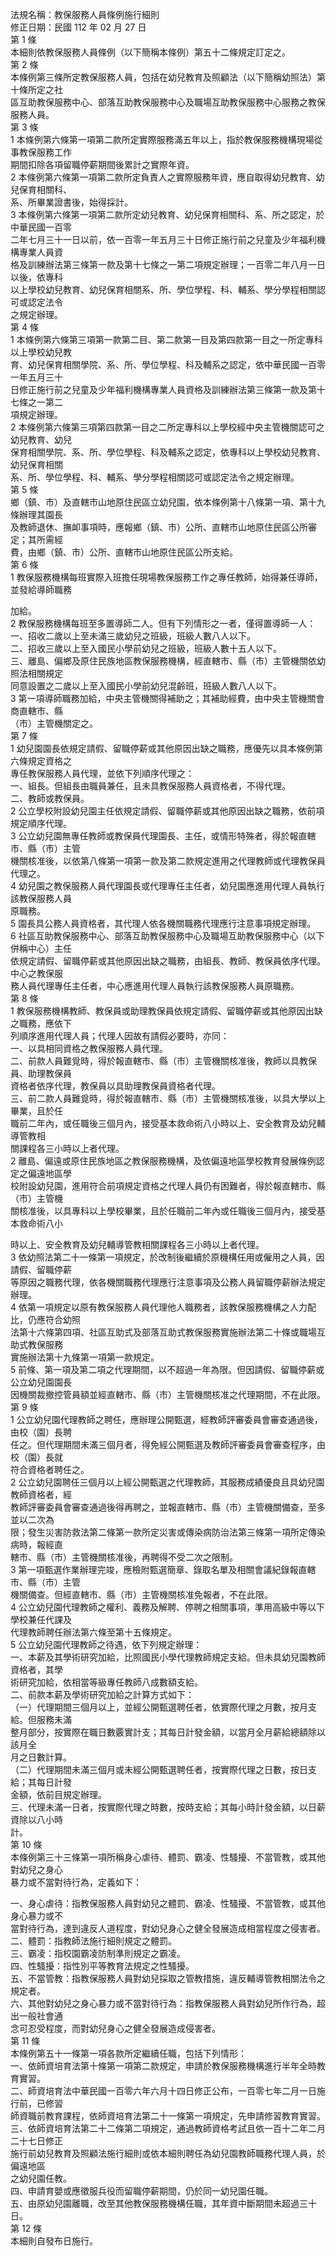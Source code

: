 法規名稱：教保服務人員條例施行細則  
修正日期：民國 112 年 02 月 27 日  
第 1 條  
本細則依教保服務人員條例（以下簡稱本條例）第五十二條規定訂定之。  
第 2 條  
本條例第三條所定教保服務人員，包括在幼兒教育及照顧法（以下簡稱幼照法）第十條所定之社  
區互助教保服務中心、部落互助教保服務中心及職場互助教保服務中心服務之教保服務人員。  
第 3 條  
1 本條例第六條第一項第二款所定實際服務滿五年以上，指於教保服務機構現場從事教保服務工作  
期間扣除各項留職停薪期間後累計之實際年資。  
2 本條例第六條第一項第二款所定負責人之實際服務年資，應自取得幼兒教育、幼兒保育相關科、  
系、所畢業證書後，始得採計。  
3 本條例第六條第一項第二款所定幼兒教育、幼兒保育相關科、系、所之認定，於中華民國一百零  
二年七月三十一日以前，依一百零一年五月三十日修正施行前之兒童及少年福利機構專業人員資  
格及訓練辦法第三條第一款及第十七條之一第二項規定辦理；一百零二年八月一日以後，依專科  
以上學校幼兒教育、幼兒保育相關系、所、學位學程、科、輔系、學分學程相關認可或認定法令  
之規定辦理。  
第 4 條  
1 本條例第六條第三項第一款第二目、第二款第一目及第四款第一目之一所定專科以上學校幼兒教  
育、幼兒保育相關學院、系、所、學位學程、科及輔系之認定，依中華民國一百零一年五月三十  
日修正施行前之兒童及少年福利機構專業人員資格及訓練辦法第三條第一款及第十七條之一第二  
項規定辦理。  
2 本條例第六條第三項第四款第一目之二所定專科以上學校經中央主管機關認可之幼兒教育、幼兒  
保育相關學院、系、所、學位學程、科及輔系之認定，依專科以上學校幼兒教育、幼兒保育相關  
系、所、學位學程、科、輔系、學分學程相關認可或認定法令之規定辦理。  
第 5 條  
鄉（鎮、市）及直轄市山地原住民區立幼兒園，依本條例第十八條第一項、第十九條辦理其園長  
及教師退休、撫卹事項時，應報鄉（鎮、市）公所、直轄市山地原住民區公所審定；其所需經  
費，由鄉（鎮、市）公所、直轄市山地原住民區公所支給。  
第 6 條  
1 教保服務機構每班實際入班擔任現場教保服務工作之專任教師，始得兼任導師，並發給導師職務  


加給。  
2 教保服務機構每班至多置導師二人。但有下列情形之一者，僅得置導師一人：  
一、招收二歲以上至未滿三歲幼兒之班級，班級人數八人以下。  
二、招收三歲以上至入國民小學前幼兒之班級，班級人數十五人以下。  
三、離島、偏鄉及原住民族地區教保服務機構，經直轄市、縣（市）主管機關依幼照法相關規定  
同意設置之二歲以上至入國民小學前幼兒混齡班，班級人數八人以下。  
3 第一項導師職務加給，中央主管機關得補助之；其補助經費，由中央主管機關會商直轄市、縣  
（市）主管機關定之。  
第 7 條  
1 幼兒園園長依規定請假、留職停薪或其他原因出缺之職務，應優先以具本條例第六條規定資格之  
專任教保服務人員代理，並依下列順序代理之：  
一、組長。但組長由職員兼任，且未具教保服務人員資格者，不得代理。  
二、教師或教保員。  
2 公立學校附設幼兒園主任依規定請假、留職停薪或其他原因出缺之職務，依前項規定順序代理。  
3 公立幼兒園無專任教師或教保員代理園長、主任，或情形特殊者，得於報直轄市、縣（市）主管  
機關核准後，以依第八條第一項第一款及第二款規定進用之代理教師或代理教保員代理之。  
4 幼兒園之教保服務人員代理園長或代理專任主任者，幼兒園應進用代理人員執行該教保服務人員  
原職務。  
5 園長具公務人員資格者，其代理人依各機關職務代理應行注意事項規定辦理。  
6 社區互助教保服務中心、部落互助教保服務中心及職場互助教保服務中心（以下併稱中心）主任  
依規定請假、留職停薪或其他原因出缺之職務，由組長、教師、教保員依序代理。中心之教保服  
務人員代理專任主任者，中心應進用代理人員執行該教保服務人員原職務。  
第 8 條  
1 教保服務機構教師、教保員或助理教保員依規定請假、留職停薪或其他原因出缺之職務，應依下  
列順序進用代理人員；代理人因故有請假必要時，亦同：  
一、以具相同資格之教保服務人員代理。  
二、前款人員難覓時，得於報直轄市、縣（市）主管機關核准後，教師以具教保員、助理教保員  
資格者依序代理，教保員以具助理教保員資格者代理。  
三、前二款人員難覓時，得於報直轄市、縣（市）主管機關核准後，以具大學以上畢業，且於任  
職前二年內，或任職後三個月內，接受基本救命術八小時以上、安全教育及幼兒輔導管教相  
關課程各三小時以上者代理。  
2 離島、偏遠或原住民族地區之教保服務機構，及依偏遠地區學校教育發展條例認定之偏遠地區學  
校附設幼兒園，進用符合前項規定資格之代理人員仍有困難者，得於報直轄市、縣（市）主管機  
關核准後，以具專科以上學校畢業，且於任職前二年內或任職後三個月內，接受基本救命術八小  


時以上、安全教育及幼兒輔導管教相關課程各三小時以上者代理。  
3 依幼照法第二十一條第一項規定，於改制後繼續於原機構任用或僱用之人員，因請假、留職停薪  
等原因之職務代理，依各機關職務代理應行注意事項及公務人員留職停薪辦法規定辦理。  
4 依第一項規定以原有教保服務人員代理他人職務者，該教保服務機構之人力配比，仍應符合幼照  
法第十六條第四項、社區互助式及部落互助式教保服務實施辦法第二十條或職場互助式教保服務  
實施辦法第十九條第一項第一款規定。  
5 前條、第一項及第二項之代理期間，以不超過一年為限。但因請假、留職停薪或公立幼兒園園長  
因機關裁撤控管員額並經直轄市、縣（市）主管機關核准之代理期間，不在此限。  
第 9 條  
1 公立幼兒園代理教師之聘任，應辦理公開甄選，經教師評審委員會審查通過後，由校（園）長聘  
任之。但代理期間未滿三個月者，得免經公開甄選及教師評審委員會審查程序，由校（園）長就  
符合資格者聘任之。  
2 公立幼兒園聘任三個月以上經公開甄選之代理教師，其服務成績優良且具幼兒園教師資格者，經  
教師評審委員會審查通過後得再聘之，並報直轄市、縣（市）主管機關備查，至多並以二次為  
限；發生災害防救法第二條第一款所定災害或傳染病防治法第三條第一項所定傳染病時，報經直  
轄市、縣（市）主管機關核准後，再聘得不受二次之限制。  
3 第一項甄選作業辦理完竣，應檢附甄選簡章、錄取名單及相關會議紀錄報直轄市、縣（市）主管  
機關備查。但經直轄市、縣（市）主管機關核准免報者，不在此限。  
4 公立幼兒園代理教師之權利、義務及解聘、停聘之相關事項，準用高級中等以下學校兼任代課及  
代理教師聘任辦法第六條至第十五條規定。  
5 公立幼兒園代理教師之待遇，依下列規定辦理：  
一、本薪及其學術研究加給，比照國民小學代理教師規定支給。但未具幼兒園教師資格者，其學  
術研究加給，依相當等級專任教師八成數額支給。  
二、前款本薪及學術研究加給之計算方式如下：  
（一）代理期間三個月以上，並經公開甄選聘任者，依實際代理之月數，按月支給。但服務未滿  
整月部分，按實際在職日數覈實計支；其每日計發金額，以當月全月薪給總額除以該月全  
月之日數計算。  
（二）代理期間未滿三個月或未經公開甄選聘任者，按實際代理之日數，按日支給；其每日計發  
金額，依前目規定辦理。  
三、代理未滿一日者，按實際代理之時數，按時支給；其每小時計發金額，以日薪資除以八小時  
計。  
第 10 條  
本條例第三十三條第一項所稱身心虐待、體罰、霸凌、性騷擾、不當管教，或其他對幼兒之身心  
暴力或不當對待行為，定義如下：  


一、身心虐待：指教保服務人員對幼兒之體罰、霸凌、性騷擾、不當管教，或其他身心暴力或不  
當對待行為，達到違反人道程度，對幼兒身心之健全發展造成相當程度之侵害者。  
二、體罰：指教師法施行細則規定之體罰。  
三、霸凌：指校園霸凌防制準則規定之霸凌。  
四、性騷擾：指性別平等教育法規定之性騷擾。  
五、不當管教：指教保服務人員對幼兒採取之管教措施，違反輔導管教相關法令之規定者。  
六、其他對幼兒之身心暴力或不當對待行為：指教保服務人員對幼兒所作行為，超出一般社會通  
念可忍受程度，而對幼兒身心之健全發展造成侵害者。  
第 11 條  
本條例第五十一條第一項各款所定繼續任職，包括下列情形：  
一、依師資培育法第十條第一項第二款規定，申請於教保服務機構進行半年全時教育實習。  
二、師資培育法中華民國一百零六年六月十四日修正公布，一百零七年二月一日施行前，已修習  
師資職前教育課程，依師資培育法第二十一條第一項規定，先申請修習教育實習。  
三、依師資培育法第二十二條第二項規定，通過教師資格考試且依一百十二年二月二十七日修正  
施行前幼兒教育及照顧法施行細則或依本細則聘任為幼兒園教師職務代理人員，於偏遠地區  
之幼兒園任教。  
四、申請育嬰或應徵服兵役而留職停薪期間，仍於同一幼兒園任職。  
五、由原幼兒園離職，改至其他教保服務機構任職，其年資中斷期間未超過三十日。  
第 12 條  
本細則自發布日施行。  


